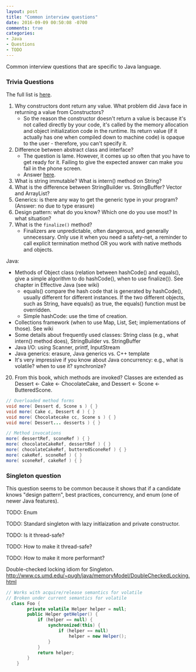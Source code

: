 ```yaml
---
layout: post
title: "Common interview questions"
date: 2016-09-09 00:50:08 -0700
comments: true
categories: 
- Java
- Questions
- TODO
---
```


Common interview questions that are specific to Java language.

<!--more-->

### Trivia Questions

The full list is [here](http://javarevisited.blogspot.sg/2015/10/133-java-interview-questions-answers-from-last-5-years.html).

1. Why constructors dont return any value. What problem did Java face in returning a value from Constructors?
    * So the reason the constructor doesn't return a value is because it's not called directly by your code, it's called by the memory allocation and object initialization code in the runtime. 
      Its return value (if it actually has one when compiled down to machine code) is opaque to the user - therefore, you can't specify it.
2. Difference between abstract class and interface? 
    * The question is lame. However, it comes up so often that you have to get ready for it.
      Failing to give the expected answer can make you fail in the phone screen.
    * Answer [here](http://javarevisited.blogspot.com/2013/05/difference-between-abstract-class-vs-interface-java-when-prefer-over-design-oops.html).
3. What is string immutable? What is intern() method on String?
4. What is the difference between StringBuilder vs. StringBuffer? Vector and ArrayList?
5. Generics: is there any way to get the generic type in your program? (Answer: no due to type erasure)
6. Design pattern: what do you know? Which one do you use most? In what situation?
7. What is the `finalize()` method?
    * Finalizers are unpredictable, often dangerous, and generally unnecessary. 
      Only use it when you need a safety-net, a reminder to call explicit termination method OR you work with native methods and objects.

Java:

* Methods of Object class (relation between hashCode() and equals(), give a simple algorithm to do hashCode(), when to use finalize()). See chapter in Effective Java (see wiki)
    * equals() compare the hash code that is generated by hashCode(), usually different for different instances. If the two different objects, such as String, have equals() as true, the equals() function must be overridden.
    * Simple hashCode: use the time of creation.
* Collections framework (when to use Map, List, Set; implementations of those). See wiki
* Some details about frequently used classes: String class (e.g., what intern() method does), StringBuilder vs. StringBuffer
* Java I/O: using Scanner, printf, InputStream
* Java generics: erasure, Java generics vs. C++ template
* It's very impressive if you know about Java concurrency: e.g., what is volatile? when to use it? synchronize?


20) From this book, which methods are invoked? Classes are extended as Dessert <- Cake <- ChocolateCake, and Dessert <- Scone <- ButteredScone.

``` java
// Overloaded method forms
void more( Dessert d, Scone s ) { }
void more( Cake c, Dessert d ) { }
void more( Chocolatecake cc, Scone s ) { }
void more( Dessert... desserts ) { }

// Method invocations
more( dessertRef, sconeRef ) { }
more( chocolateCakeRef, dessertRef ) { }
more( chocolateCakeRef, butteredSconeRef ) { }
more( cakeRef, sconeRef ) { }
more( sconeRef, cakeRef ) { }
```

### Singleton question

This question seems to be common because it shows that if a candidate knows "design pattern", best practices, concurrency, and enum (one of newer Java features).

TODO: Enum

TODO: Standard singleton with lazy initlaization and private constructor.

TODO: Is it thread-safe?

TODO: How to make it thread-safe?

TODO: How to make it more performant?

Double-checked locking idiom for Singleton.
http://www.cs.umd.edu/~pugh/java/memoryModel/DoubleCheckedLocking.html

``` java Double-checked locking idiom
// Works with acquire/release semantics for volatile
// Broken under current semantics for volatile
  class Foo {
        private volatile Helper helper = null;
        public Helper getHelper() {
            if (helper == null) {
                synchronized(this) {
                    if (helper == null)
                        helper = new Helper();
                }
            }
            return helper;
        }
    }
```
